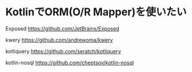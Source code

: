 

# KotlinでORM(O/R Mapper)を使いたい


Exposed
https://github.com/JetBrains/Exposed

kwery
https://github.com/andrewoma/kwery


kotliquery
https://github.com/seratch/kotliquery


kotlin-nosql
https://github.com/cheptsov/kotlin-nosql
